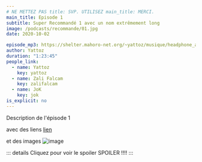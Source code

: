 ```yaml
---
# NE METTEZ PAS title: SVP. UTILISEZ main_title: MERCI.
main_title: Episode 1
subtitle: Super Recommandé 1 avec un nom extrêmement long
image: /podcasts/recommande/01.jpg
date: 2020-10-02

episode_mp3: https://shelter.mahoro-net.org/~yattoz/musique/headphone_actor.mp3
author: Yattoz 
duration: "1:23:45"
people_link: 
  - name: Yattoz
    key: yattoz
  - name: Zali Falcam
    key: zalifalcam
  - name: JoK
    key: jok
is_explicit: no
---
```


<PodcastHeader/>

<!-- ECRIRE LA DESCRIPTION DE L'EPISODE SOUS CETTE LIGNE -->
Description de l'épisode 1

avec des liens [lien](https://google.com)

et des images ![image](/podcasts/recommande/01.jpg)

::: details Cliquez pour voir le spoiler
SPOILER !!!!
:::

